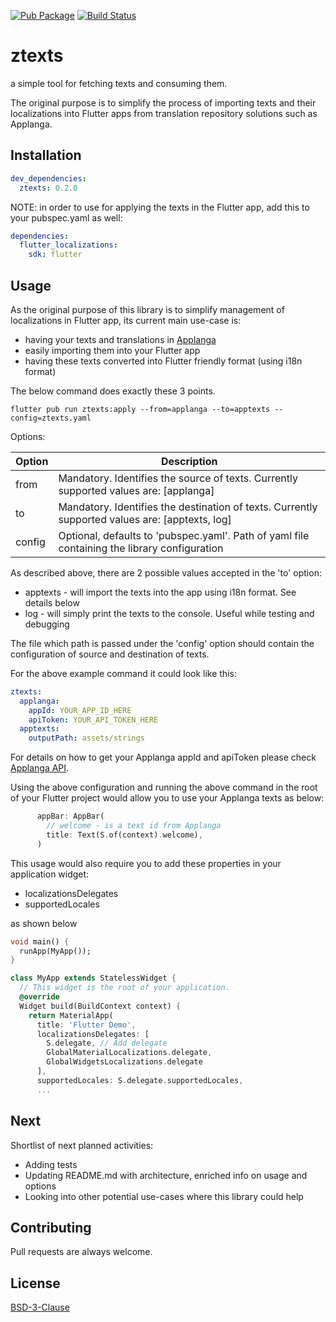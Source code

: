 [![Pub Package](https://img.shields.io/pub/v/ztexts?color=blue)](https://pub.dev/packages/ztexts)
[![Build Status](https://github.com/zaraz-digital/ztexts/actions/workflows/dart_ci.yaml/badge.svg)](https://github.com/zaraz-digital/ztexts/actions)
# ztexts

a simple tool for fetching texts and consuming them. 

The original purpose is to simplify the process of importing texts and their localizations into Flutter apps from translation repository solutions such as Applanga.

## Installation

```yaml
dev_dependencies:
  ztexts: 0.2.0
```
NOTE: in order to use for applying the texts in the Flutter app, add this to your pubspec.yaml as well:

```yaml
dependencies:
  flutter_localizations:
    sdk: flutter
```

## Usage

As the original purpose of this library is to simplify management of localizations in Flutter app, its current main use-case is:
* having your texts and translations in [Applanga](https://www.applanga.com/)
* easily importing them into your Flutter app
* having these texts converted into Flutter friendly format (using i18n format)

The below command does exactly these 3 points.
```terminal
flutter pub run ztexts:apply --from=applanga --to=apptexts --config=ztexts.yaml
```

Options:

Option | Description
------------- | -------------
from  | Mandatory. Identifies the source of texts. Currently supported values are: [applanga]
to  | Mandatory. Identifies the destination of texts. Currently supported values are: [apptexts, log]
config  | Optional, defaults to 'pubspec.yaml'. Path of yaml file containing the library configuration

As described above, there are 2 possible values accepted in the 'to' option:
* apptexts - will import the texts into the app using i18n format. See details below
* log - will simply print the texts to the console. Useful while testing and debugging

The file which path is passed under the 'config' option should contain the configuration of source and destination of texts.

For the above example command it could look like this:
```yaml
ztexts:
  applanga:
    appId: YOUR_APP_ID_HERE
    apiToken: YOUR_API_TOKEN_HERE
  apptexts:
    outputPath: assets/strings
```
For details on how to get your Applanga appId and apiToken please check [Applanga API](https://www.applanga.com/docs/integration-documentation/api).

Using the above configuration and running the above command in the root of your Flutter project would allow you to use your Applanga texts as below:
```dart
      appBar: AppBar(
        // welcome - is a text id from Applanga
        title: Text(S.of(context).welcome),
      )
```
This usage would also require you to add these properties in your application widget:
* localizationsDelegates
* supportedLocales

as shown below

```dart
void main() {
  runApp(MyApp());
}

class MyApp extends StatelessWidget {
  // This widget is the root of your application.
  @override
  Widget build(BuildContext context) {
    return MaterialApp(
      title: 'Flutter Demo',
      localizationsDelegates: [
        S.delegate, // Add delegate
        GlobalMaterialLocalizations.delegate,
        GlobalWidgetsLocalizations.delegate
      ],
      supportedLocales: S.delegate.supportedLocales,
      ...
```

## Next
Shortlist of next planned activities:
* Adding tests
* Updating README.md with architecture, enriched info on usage and options
* Looking into other potential use-cases where this library could help

## Contributing
Pull requests are always welcome.

## License
[BSD-3-Clause](https://opensource.org/licenses/BSD-3-Clause)